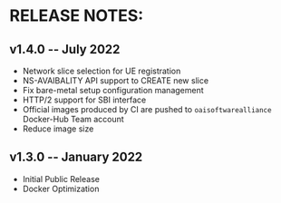# RELEASE NOTES: #

## v1.4.0 -- July 2022 ##

* Network slice selection for UE registration 
* NS-AVAIBALITY API support to CREATE new slice
* Fix bare-metal setup configuration management
* HTTP/2 support for SBI interface
* Official images produced by CI are pushed to `oaisoftwarealliance` Docker-Hub Team account
* Reduce image size

## v1.3.0 -- January 2022 ##

* Initial Public Release
* Docker Optimization


